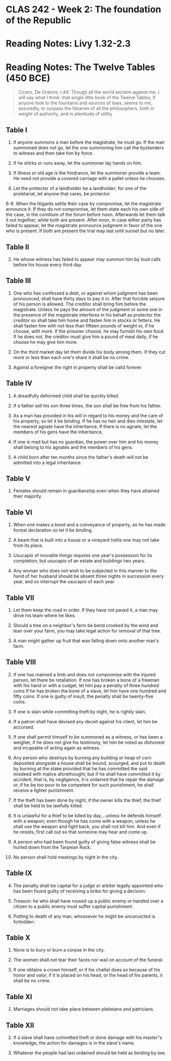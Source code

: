 # CLAS 242 - Week 2: The foundation of the Republic

# Reading Notes: Livy 1.32-2.3

# Reading Notes: The Twelve Tables (450 BCE)
> Cicero, De Oratore, I.44: Though all the world exclaim against me, I will say what I think: that single little book of the Twelve Tables, if anyone look to the fountains and sources of laws, seems to me, assuredly, to surpass the libraries of all the philosophers, both in weight of authority, and in plenitude of utility

## Table I
1. If anyone summons a man before the magistrate, he must go. If the man summoned does not go, let the one summoning him call the bystanders to witness and then take him by force.

2. If he shirks or runs away, let the summoner lay hands on him.

3. If illness or old age is the hindrance, let the summoner provide a team. He need not provide a covered carriage with a pallet unless he chooses.

4. Let the protector of a landholder be a landholder; for one of the proletariat, let anyone that cares, be protector.

6-9. When the litigants settle their case by compromise, let the magistrate announce it. If they do not compromise, let them state each his own side of the case, in the comitium of the forum before noon. Afterwards let them talk it out together, while both are present. After noon, in case either party has failed to appear, let the magistrate pronounce judgment in favor of the one who is present. If both are present the trial may last until sunset but no later.

## Table II
2. He whose witness has failed to appear may summon him by loud calls before his house every third day.

## Table III
1. One who has confessed a debt, or against whom judgment has been pronounced, shall have thirty days to pay it in. After that forcible seizure of his person is allowed. The creditor shall bring him before the magistrate. Unless he pays the amount of the judgment or some one in the presence of the magistrate interferes in his behalf as protector the creditor so shall take him home and fasten him in stocks or fetters. He shall fasten him with not less than fifteen pounds of weight or, if he choose, with more. If the prisoner choose, he may furnish his own food. If he does not, the creditor must give him a pound of meal daily; if he choose he may give him more.

2. On the third market day let them divide his body among them. If they cut more or less than each one's share it shall be no crime.

3. Against a foreigner the right in property shall be valid forever.

## Table IV
1. A dreadfully deformed child shall be quickly killed.

2. If a father sell his son three times, the son shall be free from his father.

3. As a man has provided in his will in regard to his money and the care of his property, so let it be binding. If he has no heir and dies intestate, let the nearest agnate have the inheritance. If there is no agnate, let the members of his gens have the inheritance.

4. If one is mad but has no guardian, the power over him and his money shall belong to his agnates and the members of his gens.

5. A child born after ten months since the father's death will not be admitted into a legal inheritance.

## Table V
1. Females should remain in guardianship even when they have attained their majority.

## Table VI
1. When one makes a bond and a conveyance of property, as he has made formal declaration so let it be binding.

3. A beam that is built into a house or a vineyard trellis one may not take from its place.

5. Usucapio of movable things requires one year's possession for its completion; but usucapio of an estate and buildings two years.

6. Any woman who does not wish to be subjected in this manner to the hand of her husband should be absent three nights in succession every year, and so interrupt the usucapio of each year.

## Table VII
1. Let them keep the road in order. If they have not paved it, a man may drive his team where he likes.

9. Should a tree on a neighbor's farm be bend crooked by the wind and lean over your farm, you may take legal action for removal of that tree.

10. A man might gather up fruit that was falling down onto another man's farm.

## Table VIII
2. If one has maimed a limb and does not compromise with the injured person, let there be retaliation. If one has broken a bone of a freeman with his hand or with a cudgel, let him pay a penalty of three hundred coins If he has broken the bone of a slave, let him have one hundred and fifty coins. If one is guilty of insult, the penalty shall be twenty-five coins.

3. If one is slain while committing theft by night, he is rightly slain.

4. If a patron shall have devised any deceit against his client, let him be accursed.

5. If one shall permit himself to be summoned as a witness, or has been a weigher, if he does not give his testimony, let him be noted as dishonest and incapable of acting again as witness.

10. Any person who destroys by burning any building or heap of corn deposited alongside a house shall be bound, scourged, and put to death by burning at the stake provided that he has committed the said misdeed with malice aforethought; but if he shall have committed it by accident, that is, by negligence, it is ordained that he repair the damage or, if he be too poor to be competent for such punishment, he shall receive a lighter punishment.

12. If the theft has been done by night, if the owner kills the thief, the thief shall be held to be lawfully killed.

13. It is unlawful for a thief to be killed by day....unless he defends himself with a weapon; even though he has come with a weapon, unless he shall use the weapon and fight back, you shall not kill him. And even if he resists, first call out so that someone may hear and come up.

23. A person who had been found guilty of giving false witness shall be hurled down from the Tarpeian Rock.

26. No person shall hold meetings by night in the city.

## Table IX
4. The penalty shall be capital for a judge or arbiter legally appointed who has been found guilty of receiving a bribe for giving a decision.

5. Treason: he who shall have roused up a public enemy or handed over a citizen to a public enemy must suffer capital punishment.

6. Putting to death of any man, whosoever he might be unconvicted is forbidden.

## Table X
1. None is to bury or burn a corpse in the city.

3. The women shall not tear their faces nor wail on account of the funeral.

5. If one obtains a crown himself, or if his chattel does so because of his honor and valor, if it is placed on his head, or the head of his parents, it shall be no crime.

## Table XI
1. Marriages should not take place between plebeians and patricians.

## Table XII
2. If a slave shall have committed theft or done damage with his master"s knowledge, the action for damages is in the slave's name.

5. Whatever the people had last ordained should be held as binding by law.